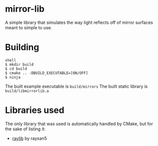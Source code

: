 # mirror-lib
A simple library that simulates the way light reflects off of mirror surfaces meant to simple to use.

# Building
```
shell
$ mkdir build
$ cd build
$ cmake .. -DBUILD_EXECUTABLE=[ON/OFF]
$ ninja
```
The built example executable is `build/mirrors`
The built static library is `build/libmirrorlib.a`

# Libraries used
The only library that was used is automatically handled by CMake, but for the sake of listing it:
  - [raylib](https://github.com/raysan5/raylib) by raysan5

